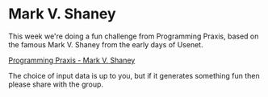 # Mark V. Shaney #

This week we're doing a fun challenge from Programming Praxis, based on the famous Mark V. Shaney from the early days of
Usenet.

[Programming Praxis - Mark V. Shaney](https://programmingpraxis.com/2009/02/27/mark-v-shaney/)

The choice of input data is up to you, but if it generates something fun then please share with the group.